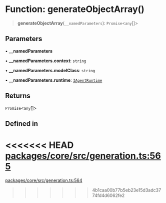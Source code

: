 # Function: generateObjectArray()

> **generateObjectArray**(`__namedParameters`): `Promise`\<`any`[]\>

## Parameters

• **\_\_namedParameters**

• **\_\_namedParameters.context**: `string`

• **\_\_namedParameters.modelClass**: `string`

• **\_\_namedParameters.runtime**: [`IAgentRuntime`](../interfaces/IAgentRuntime.md)

## Returns

`Promise`\<`any`[]\>

## Defined in

<<<<<<< HEAD
[packages/core/src/generation.ts:565](https://github.com/8bitsats/eliza/blob/b6c06b96b915454d08a65f46cfdce8da763cbf85/packages/core/src/generation.ts#L565)
=======
[packages/core/src/generation.ts:564](https://github.com/ai16z/eliza/blob/7fcf54e7fb2ba027d110afcc319c0b01b3f181dc/packages/core/src/generation.ts#L564)
>>>>>>> 4b1caa00b77b5eb23e15d3adc3774fd4d6062fe2
